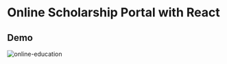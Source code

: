 # Online Scholarship Portal with React
## Demo
![online-education](https://user-images.githubusercontent.com/106542921/231046452-9d66bb03-7ec2-4ca1-8cf9-3288b8651bdd.jpg)
